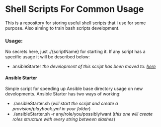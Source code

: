 # Shell Scripts For Common Usage

This is a repository for storing useful shell scripts that i use for some purpose. Also aiming to train bash scripts development.

### Usage:

No secrets here, just ./{scriptName} for starting it. If any script has a specific usage it will be described below:

- ansibleStarter  _the development of this script has been moved to: [here](https://github.com/magalhaes-andre/ansible-starter)_

#### Ansible Starter

Simple script for speeding up Ansible base directory usage on new developments. Ansible Starter has two ways of working:

- ./ansibleStarter.sh (_will start the script and create a provision/playbook.yml in your folder_)
- ./ansibleStarter.sh -r any/role/you/possibly/want (_this one will create roles structure with every string between slashes_)
